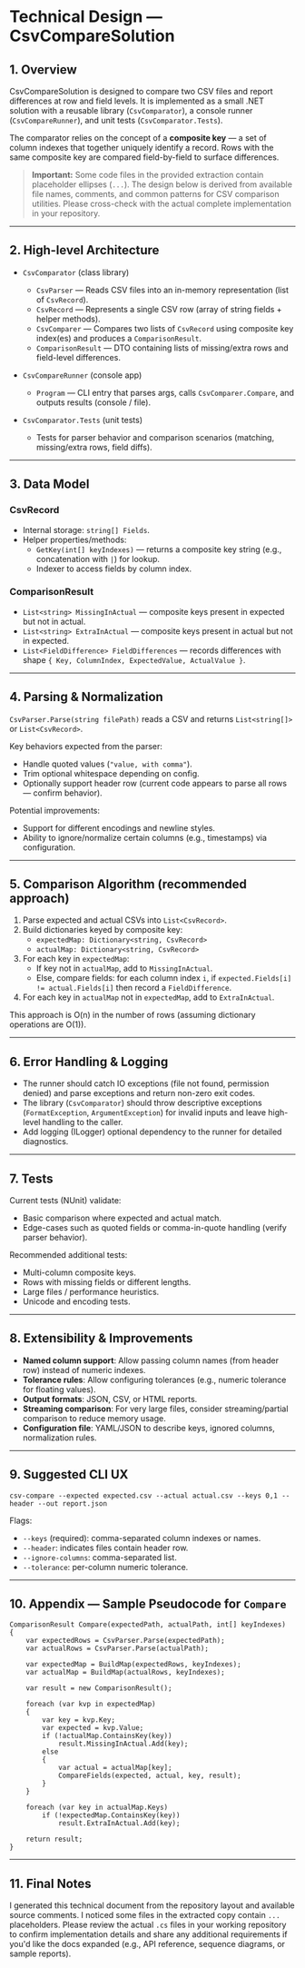 # Technical Design — CsvCompareSolution

## 1. Overview

CsvCompareSolution is designed to compare two CSV files and report differences at row and field levels. It is implemented as a small .NET solution with a reusable library (`CsvComparator`), a console runner (`CsvCompareRunner`), and unit tests (`CsvComparator.Tests`).

The comparator relies on the concept of a **composite key** — a set of column indexes that together uniquely identify a record. Rows with the same composite key are compared field-by-field to surface differences.

> **Important:** Some code files in the provided extraction contain placeholder ellipses (`...`). The design below is derived from available file names, comments, and common patterns for CSV comparison utilities. Please cross-check with the actual complete implementation in your repository.

---

## 2. High-level Architecture

- `CsvComparator` (class library)
  - `CsvParser` — Reads CSV files into an in-memory representation (list of `CsvRecord`).
  - `CsvRecord` — Represents a single CSV row (array of string fields + helper methods).
  - `CsvComparer` — Compares two lists of `CsvRecord` using composite key index(es) and produces a `ComparisonResult`.
  - `ComparisonResult` — DTO containing lists of missing/extra rows and field-level differences.

- `CsvCompareRunner` (console app)
  - `Program` — CLI entry that parses args, calls `CsvComparer.Compare`, and outputs results (console / file).

- `CsvComparator.Tests` (unit tests)
  - Tests for parser behavior and comparison scenarios (matching, missing/extra rows, field diffs).

---

## 3. Data Model

### CsvRecord
- Internal storage: `string[] Fields`.
- Helper properties/methods:
  - `GetKey(int[] keyIndexes)` — returns a composite key string (e.g., concatenation with `|`) for lookup.
  - Indexer to access fields by column index.

### ComparisonResult
- `List<string> MissingInActual` — composite keys present in expected but not in actual.
- `List<string> ExtraInActual` — composite keys present in actual but not in expected.
- `List<FieldDifference> FieldDifferences` — records differences with shape `{ Key, ColumnIndex, ExpectedValue, ActualValue }`.

---

## 4. Parsing & Normalization

`CsvParser.Parse(string filePath)` reads a CSV and returns `List<string[]>` or `List<CsvRecord>`.

Key behaviors expected from the parser:
- Handle quoted values (`"value, with comma"`).
- Trim optional whitespace depending on config.
- Optionally support header row (current code appears to parse all rows — confirm behavior).

Potential improvements:
- Support for different encodings and newline styles.
- Ability to ignore/normalize certain columns (e.g., timestamps) via configuration.

---

## 5. Comparison Algorithm (recommended approach)

1. Parse expected and actual CSVs into `List<CsvRecord>`.
2. Build dictionaries keyed by composite key:
   - `expectedMap: Dictionary<string, CsvRecord>`
   - `actualMap: Dictionary<string, CsvRecord>`
3. For each key in `expectedMap`:
   - If key not in `actualMap`, add to `MissingInActual`.
   - Else, compare fields: for each column index `i`, if `expected.Fields[i] != actual.Fields[i]` then record a `FieldDifference`.
4. For each key in `actualMap` not in `expectedMap`, add to `ExtraInActual`.

This approach is O(n) in the number of rows (assuming dictionary operations are O(1)).

---

## 6. Error Handling & Logging

- The runner should catch IO exceptions (file not found, permission denied) and parse exceptions and return non-zero exit codes.
- The library (`CsvComparator`) should throw descriptive exceptions (`FormatException`, `ArgumentException`) for invalid inputs and leave high-level handling to the caller.
- Add logging (ILogger) optional dependency to the runner for detailed diagnostics.

---

## 7. Tests

Current tests (NUnit) validate:
- Basic comparison where expected and actual match.
- Edge-cases such as quoted fields or comma-in-quote handling (verify parser behavior).

Recommended additional tests:
- Multi-column composite keys.
- Rows with missing fields or different lengths.
- Large files / performance heuristics.
- Unicode and encoding tests.

---

## 8. Extensibility & Improvements

- **Named column support**: Allow passing column names (from header row) instead of numeric indexes.
- **Tolerance rules**: Allow configuring tolerances (e.g., numeric tolerance for floating values).
- **Output formats**: JSON, CSV, or HTML reports.
- **Streaming comparison**: For very large files, consider streaming/partial comparison to reduce memory usage.
- **Configuration file**: YAML/JSON to describe keys, ignored columns, normalization rules.

---

## 9. Suggested CLI UX

```
csv-compare --expected expected.csv --actual actual.csv --keys 0,1 --header --out report.json
```

Flags:
- `--keys` (required): comma-separated column indexes or names.
- `--header`: indicates files contain header row.
- `--ignore-columns`: comma-separated list.
- `--tolerance`: per-column numeric tolerance.

---

## 10. Appendix — Sample Pseudocode for `Compare`

```
ComparisonResult Compare(expectedPath, actualPath, int[] keyIndexes)
{
    var expectedRows = CsvParser.Parse(expectedPath);
    var actualRows = CsvParser.Parse(actualPath);

    var expectedMap = BuildMap(expectedRows, keyIndexes);
    var actualMap = BuildMap(actualRows, keyIndexes);

    var result = new ComparisonResult();

    foreach (var kvp in expectedMap)
    {
        var key = kvp.Key;
        var expected = kvp.Value;
        if (!actualMap.ContainsKey(key))
            result.MissingInActual.Add(key);
        else
        {
            var actual = actualMap[key];
            CompareFields(expected, actual, key, result);
        }
    }

    foreach (var key in actualMap.Keys)
        if (!expectedMap.ContainsKey(key))
            result.ExtraInActual.Add(key);

    return result;
}
```

---

## 11. Final Notes

I generated this technical document from the repository layout and available source comments. I noticed some files in the extracted copy contain `...` placeholders. Please review the actual `.cs` files in your working repository to confirm implementation details and share any additional requirements if you'd like the docs expanded (e.g., API reference, sequence diagrams, or sample reports).
